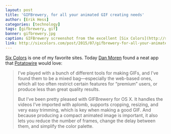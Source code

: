 ```yaml
---
layout: post
title: 'GIFBrewery, for all your animated GIF creating needs'
author: [Erik Hess]
categories: [technology]
tags: [gifbrewery, gif]
banner: gifbrewery.jpg
caption: GIFBrewery screenshot from the excellent [Six Colors](http://sixcolors.com/post/2015/07/gifbrewery-for-all-your-animated-gif-creating-needs/)
link: http://sixcolors.com/post/2015/07/gifbrewery-for-all-your-animated-gif-creating-needs/
---
```


[Six Colors](http://sixcolors.com/) is one of my favorite sites. Today [Dan Moren](https://twitter.com/dmoren) found a neat app that [Potatowire](http://twitter.com/potatowire) would love:

> I’ve played with a bunch of different tools for making GIFs, and I’ve found them to be a mixed bag—especially the web-based ones, which all too often restrict certain features for “premium” users, or produce less than great quality results.
> 
> But I’ve been pretty pleased with GIFBrewery for OS X. It handles the videos I’ve imported with aplomb, supports cropping, resizing, and very easy trimming, which is key when making a good GIF. And because producing a compact animated image is important, it also lets you reduce the number of frames, change the delay between them, and simplify the color palette.